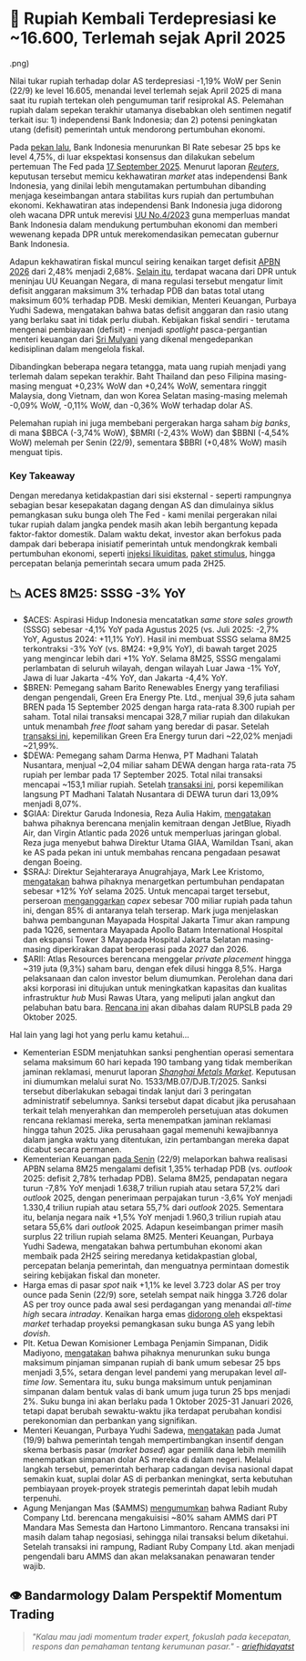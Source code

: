 # 🔻 Rupiah Kembali Terdepresiasi ke ~16.600, Terlemah sejak April 2025

.png)

Nilai tukar rupiah terhadap dolar AS terdepresiasi -1,19% WoW per Senin (22/9) ke level 16.605, menandai level terlemah sejak April 2025 di mana saat itu rupiah tertekan oleh pengumuman tarif resiprokal AS. Pelemahan rupiah dalam sepekan terakhir utamanya disebabkan oleh sentimen negatif terkait isu: 1) independensi Bank Indonesia; dan 2) potensi peningkatan utang (defisit) pemerintah untuk mendorong pertumbuhan ekonomi.

Pada [pekan lalu](https://snips.stockbit.com/snips-terbaru/-bi-rate-dipangkas-25-bps-ke-475-di-luar-ekspektasi), Bank Indonesia menurunkan BI Rate sebesar 25 bps ke level 4,75%, di luar ekspektasi konsensus dan dilakukan sebelum pertemuan The Fed pada [17 September 2025](https://snips.stockbit.com/snips-terbaru/-the-fed-pangkas-suku-bunga-25-bps-proyeksikan-2x-pemangkasan-lagi-hingga-akhir-2025). Menurut laporan [_Reuters_](https://www.reuters.com/world/asia-pacific/indonesias-surprise-rate-cut-growth-gambit-put-rupiah-crosshairs-2025-09-19/), keputusan tersebut memicu kekhawatiran _market_ atas independensi Bank Indonesia, yang dinilai lebih mengutamakan pertumbuhan dibanding menjaga keseimbangan antara stabilitas kurs rupiah dan pertumbuhan ekonomi. Kekhawatiran atas independensi Bank Indonesia juga didorong oleh wacana DPR untuk merevisi [UU No.4/2023](https://stockbit.com/post/20989979) guna memperluas mandat Bank Indonesia dalam mendukung pertumbuhan ekonomi dan memberi wewenang kepada DPR untuk merekomendasikan pemecatan gubernur Bank Indonesia.

Adapun kekhawatiran fiskal muncul seiring kenaikan target defisit [APBN 2026](https://snips.stockbit.com/snips-terbaru/-the-fed-pangkas-suku-bunga-25-bps-proyeksikan-2x-pemangkasan-lagi-hingga-akhir-2025#:~:text=DPR%20pada%20Kamis,tahun%20depan.) dari 2,48% menjadi 2,68%. [Selain itu](https://snips.stockbit.com/snips-terbaru/-bmri-1h25-laba-bersih-8-yoy-di-bawah-ekspektasi#:~:text=Badan%20Legislasi%20DPR,perlu%20diubah.), terdapat wacana dari DPR untuk meninjau UU Keuangan Negara, di mana regulasi tersebut mengatur limit defisit anggaran maksimum 3% terhadap PDB dan batas total utang maksimum 60% terhadap PDB. Meski demikian, Menteri Keuangan, Purbaya Yudhi Sadewa, mengatakan bahwa batas defisit anggaran dan rasio utang yang berlaku saat ini tidak perlu diubah. Kebijakan fiskal sendiri - terutama mengenai pembiayaan (defisit) - menjadi _spotlight_ pasca-pergantian menteri keuangan dari [Sri Mulyani](https://snips.stockbit.com/snips-terbaru/-sri-mulyani-digantikan-purbaya-yudhi-sadewa-sebagai-menteri-keuangan) yang dikenal mengedepankan kedisiplinan dalam mengelola fiskal.

Dibandingkan beberapa negara tetangga, mata uang rupiah menjadi yang terlemah dalam sepekan terakhir. Baht Thailand dan peso Filipina masing-masing menguat +0,23% WoW dan +0,24% WoW, sementara ringgit Malaysia, dong Vietnam, dan won Korea Selatan masing-masing melemah -0,09% WoW, -0,11% WoW, dan -0,36% WoW terhadap dolar AS.

Pelemahan rupiah ini juga membebani pergerakan harga saham _big banks_, di mana $BBCA (-3,74% WoW), $BMRI (-2,43% WoW) dan $BBNI (-4,54% WoW) melemah per Senin (22/9), sementara $BBRI (+0,48% WoW) masih menguat tipis.

### Key Takeaway

Dengan meredanya ketidakpastian dari sisi eksternal - seperti rampungnya sebagian besar kesepakatan dagang dengan AS dan dimulainya siklus pemangkasan suku bunga oleh The Fed - kami menilai pergerakan nilai tukar rupiah dalam jangka pendek masih akan lebih bergantung kepada faktor-faktor domestik. Dalam waktu dekat, investor akan berfokus pada dampak dari beberapa inisiatif pemerintah untuk mendongkrak kembali pertumbuhan ekonomi, seperti [injeksi likuiditas](https://snips.stockbit.com/snips-terbaru/-menteri-keuangan-baru-janji-jaga-defisit-apbn-longgarkan-likuiditas), [paket stimulus](https://snips.stockbit.com/snips-terbaru/-pemerintah-rilis-paket-stimulus-ekonomi-4q25-senilai-rp162-t), hingga percepatan belanja pemerintah secara umum pada 2H25.

## 📉 ACES 8M25: SSSG -3% YoY

- $ACES: Aspirasi Hidup Indonesia mencatatkan _same store sales growth_ (SSSG) sebesar -4,1% YoY pada Agustus 2025 (vs. Juli 2025: -2,7% YoY, Agustus 2024: +11,1% YoY). Hasil ini membuat SSSG selama 8M25 terkontraksi -3% YoY (vs. 8M24: +9,9% YoY), di bawah target 2025 yang mengincar lebih dari +1% YoY. Selama 8M25, SSSG mengalami perlambatan di seluruh wilayah, dengan wilayah Luar Jawa -1% YoY, Jawa di luar Jakarta -4% YoY, dan Jakarta -4,4% YoY.
- $BREN: Pemegang saham Barito Renewables Energy yang terafiliasi dengan pengendali, Green Era Energy Pte. Ltd., menjual 39,6 juta saham BREN pada 15 September 2025 dengan harga rata-rata 8.300 rupiah per saham. Total nilai transaksi mencapai 328,7 miliar rupiah dan dilakukan untuk menambah _free float_ saham yang beredar di pasar. Setelah [transaksi ini](https://www.idx.co.id/StaticData/NewsAndAnnouncement/ANNOUNCEMENTSTOCK/From_EREP/202509/99d424721a_021a77adfa.pdf), kepemilikan Green Era Energy turun dari ~22,02% menjadi ~21,99%.
- $DEWA: Pemegang saham Darma Henwa, PT Madhani Talatah Nusantara, menjual ~2,04 miliar saham DEWA dengan harga rata-rata 75 rupiah per lembar pada 17 September 2025. Total nilai transaksi mencapai ~153,1 miliar rupiah. Setelah [transaksi ini](https://www.idx.co.id/StaticData/NewsAndAnnouncement/ANNOUNCEMENTSTOCK/From_EREP/202509/ebdac17064_b7e334dd27.pdf), porsi kepemilikan langsung PT Madhani Talatah Nusantara di DEWA turun dari 13,09% menjadi 8,07%.
- $GIAA: Direktur Garuda Indonesia, Reza Aulia Hakim, [mengatakan](https://news.bloomberglaw.com/bankruptcy-law/garuda-eyes-partnerships-with-jetblue-virgin-atlantic-next-year) bahwa pihaknya berencana menjalin kemitraan dengan JetBlue, Riyadh Air, dan Virgin Atlantic pada 2026 untuk memperluas jaringan global. Reza juga menyebut bahwa Direktur Utama GIAA, Wamildan Tsani, akan ke AS pada pekan ini untuk membahas rencana pengadaan pesawat dengan Boeing.
- $SRAJ: Direktur Sejahteraraya Anugrahjaya, Mark Lee Kristomo, [mengatakan](https://industri.kontan.co.id/news/sejahteraraya-anugrahjaya-sraj-kejar-kenaikan-pendapatan-12-di-2025-ini-jurusnya) bahwa pihaknya menargetkan pertumbuhan pendapatan sebesar +12% YoY selama 2025. Untuk mencapai target tersebut, perseroan [menganggarkan](https://industri.kontan.co.id/news/sejahteraraya-anugrahjaya-sraj-siapkan-capex-rp-700-miliar-pada-2025) _capex_ sebesar 700 miliar rupiah pada tahun ini, dengan 85% di antaranya telah terserap. Mark juga menjelaskan bahwa pembangunan Mayapada Hospital Jakarta Timur akan rampung pada 1Q26, sementara Mayapada Apollo Batam International Hospital dan ekspansi Tower 3 Mayapada Hospital Jakarta Selatan masing-masing diperkirakan dapat beroperasi pada 2027 dan 2026.
- $ARII: Atlas Resources berencana menggelar _private placement_ hingga ~319 juta (9,3%) saham baru, dengan efek dilusi hingga 8,5%. Harga pelaksanaan dan calon investor belum diumumkan. Perolehan dana dari aksi korporasi ini ditujukan untuk meningkatkan kapasitas dan kualitas infrastruktur _hub_ Musi Rawas Utara, yang meliputi jalan angkut dan pelabuhan batu bara. [Rencana ini](https://www.idx.co.id/StaticData/NewsAndAnnouncement/ANNOUNCEMENTSTOCK/From_EREP/202509/db9fa3b766_fa8e964911.pdf) akan dibahas dalam RUPSLB pada 29 Oktober 2025.

Hal lain yang lagi hot yang perlu kamu ketahui...

- Kementerian ESDM menjatuhkan sanksi penghentian operasi sementara selama maksimum 60 hari kepada 190 tambang yang tidak memberikan jaminan reklamasi, menurut laporan [_Shanghai Metals Market_](https://news.metal.com/newscontent/103540692/). Keputusan ini diumumkan melalui surat No. 1533/MB.07/DJB.T/2025. Sanksi tersebut diberlakukan sebagai tindak lanjut dari 3 peringatan administratif sebelumnya. Sanksi tersebut dapat dicabut jika perusahaan terkait telah menyerahkan dan memperoleh persetujuan atas dokumen rencana reklamasi mereka, serta menempatkan jaminan reklamasi hingga tahun 2025. Jika perusahaan gagal memenuhi kewajibannya dalam jangka waktu yang ditentukan, izin pertambangan mereka dapat dicabut secara permanen.
- Kementerian Keuangan [pada Senin](https://www.reuters.com/world/asia-pacific/indonesia-jan-aug-budget-deficit-135-gdp-ministry-data-shows-2025-09-22/) (22/9) melaporkan bahwa realisasi APBN selama 8M25 mengalami defisit 1,35% terhadap PDB (vs. _outlook_ 2025: defisit 2,78% terhadap PDB). Selama 8M25, pendapatan negara turun -7,8% YoY menjadi 1.638,7 triliun rupiah atau setara 57,2% dari _outlook_ 2025, dengan penerimaan perpajakan turun -3,6% YoY menjadi 1.330,4 triliun rupiah atau setara 55,7% dari _outlook_ 2025\. Sementara itu, belanja negara naik +1,5% YoY menjadi 1.960,3 triliun rupiah atau setara 55,6% dari _outlook_ 2025\. Adapun keseimbangan primer masih surplus 22 triliun rupiah selama 8M25. Menteri Keuangan, Purbaya Yudhi Sadewa, mengatakan bahwa pertumbuhan ekonomi akan membaik pada 2H25 seiring meredanya ketidakpastian global, percepatan belanja pemerintah, dan menguatnya permintaan domestik seiring kebijakan fiskal dan moneter.
- Harga emas di pasar _spot_ naik +1,1% ke level 3.723 dolar AS per troy ounce pada Senin (22/9) sore, setelah sempat naik hingga 3.726 dolar AS per troy ounce pada awal sesi perdagangan yang menandai _all-time high_ secara _intraday_. Kenaikan harga emas [didorong oleh](https://www.reuters.com/world/india/gold-holds-firm-near-record-high-markets-eye-fed-policy-signals-2025-09-22/) ekspektasi _market_ terhadap proyeksi pemangkasan suku bunga AS yang lebih _dovish_.
- Plt. Ketua Dewan Komisioner Lembaga Penjamin Simpanan, Didik Madiyono, [mengatakan](https://finansial.bisnis.com/read/20250922/90/1913510/breaking-bunga-penjaminan-lps-turun-25-bps-sentuh-lagi-level-terendah-35) bahwa pihaknya menurunkan suku bunga maksimum pinjaman simpanan rupiah di bank umum sebesar 25 bps menjadi 3,5%, setara dengan level pandemi yang merupakan level _all-time low_. Sementara itu, suku bunga maksimum untuk penjaminan simpanan dalam bentuk valas di bank umum juga turun 25 bps menjadi 2%. Suku bunga ini akan berlaku pada 1 Oktober 2025-31 Januari 2026, tetapi dapat berubah sewaktu-waktu jika terdapat perubahan kondisi perekonomian dan perbankan yang signifikan.
- Menteri Keuangan, Purbaya Yudhi Sadewa, [mengatakan](https://www.kemenkeu.go.id/informasi-publik/publikasi/berita-utama/menkeu-konpers-istana-190925) pada Jumat (19/9) bahwa pemerintah tengah mempertimbangkan insentif dengan skema berbasis pasar (_market based_) agar pemilik dana lebih memilih menempatkan simpanan dolar AS mereka di dalam negeri. Melalui langkah tersebut, pemerintah berharap cadangan devisa nasional dapat semakin kuat, suplai dolar AS di perbankan meningkat, serta kebutuhan pembiayaan proyek-proyek strategis pemerintah dapat lebih mudah terpenuhi.
- Agung Menjangan Mas ($AMMS) [mengumumkan](https://www.idx.co.id/StaticData/NewsAndAnnouncement/ANNOUNCEMENTSTOCK/From_EREP/202509/ad8046bc6b_999eb5c865.pdf) bahwa Radiant Ruby Company Ltd. berencana mengakuisisi ~80% saham AMMS dari PT Mandara Mas Semesta dan Hartono Limmantoro. Rencana transaksi ini masih dalam tahap negosiasi, sehingga nilai transaksi belum diketahui. Setelah transaksi ini rampung, Radiant Ruby Company Ltd. akan menjadi pengendali baru AMMS dan akan melaksanakan penawaran tender wajib.

## 👁️ Bandarmology Dalam Perspektif Momentum Trading

> _"Kalau mau jadi momentum trader expert, fokuslah pada kecepatan, respons dan pemahaman tentang kerumunan pasar." -_ [_ariefhidayatst_](https://stockbit.com/ariefhidayatst)
